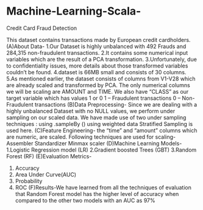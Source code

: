# Machine-Learning-Scala-
Credit Card Fraud Detection

This dataset contains transactions made by European credit cardholders. 
(A)About Data-
1.Our Dataset is highly unbalanced with 492 Frauds and 284,315 non-fraudulent transactions.
2.It contains some numerical input variables which are the result of a PCA transformation. 
3.Unfortunately, due to confidentiality issues, more details about those transformed variables couldn’t be found.
4.dataset is 66MB small and consists of 30 columns.
5.As mentioned earlier, the dataset consists of columns from V1-V28 which are already scaled and transformed by PCA.
The only numerical columns we will be scaling are AMOUNT and TIME.
We also have “CLASS” as our target variable which has values 1 or 0
         1 – Fraudulent transactions
         0 – Non-Fraudulent transactions 
(B)Data Preprocessing-
Since we are dealing with a highly unbalanced Dataset with no NULL values, we perform under sampling on our scaled data.
We have made use of two under sampling techniques :
  	using  .sampleBy ()
    using weighted data
Stratified Sampling is used here.
(C)Feature Engineering-
the “time” and “amount” columns which are numeric, are scaled. Following techniques are used for scaling-
 Assembler
 Standardizer
 Minmax scaler
(D)Machine Learning Models-
  1.Logistic Regression model (LR)
  2.Gradient boosted Trees (GBT)
  3.Random Forest (RF) 
(E)Evaluation Metrics-
  1. Accuracy
  2. Area Under Curve(AUC)
  3. Probability
  4. ROC
(F)Results-We have learned from all the techniques of evaluation that Random Forest model has the higher level of accuracy when compared to the other two models with an AUC as 97%


